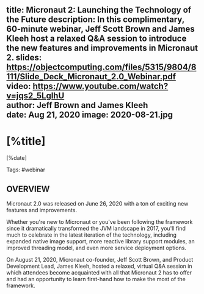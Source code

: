 title: Micronaut 2: Launching the Technology of the Future
description: In this complimentary, 60-minute webinar, Jeff Scott Brown and James Kleeh host a relaxed Q&A session to introduce the new features and improvements in Micronaut 2.
slides: https://objectcomputing.com/files/5315/9804/8111/Slide_Deck_Micronaut_2.0_Webinar.pdf     
video: https://www.youtube.com/watch?v=jqs2_5LglhU   
author: Jeff Brown and James Kleeh  
date: Aug 21, 2020
image: 2020-08-21.jpg
---

# [%title]

[%date] 

Tags: #webinar

## OVERVIEW

Micronaut 2.0 was released on June 26, 2020 with a ton of exciting new features and improvements.

Whether you're new to Micronaut or you've been following the framework since it dramatically transformed the JVM landscape in 2017, you'll find much to celebrate in the latest iteration of the technology, including expanded native image support, more reactive library support modules, an improved threading model, and even more service deployment options.

On August 21, 2020, Micronaut co-founder, Jeff Scott Brown, and Product Development Lead, James Kleeh, hosted a relaxed, virtual Q&A session in which attendees become acquainted with all that Micronaut 2 has to offer and had an opportunity to learn first-hand how to make the most of the framework.
